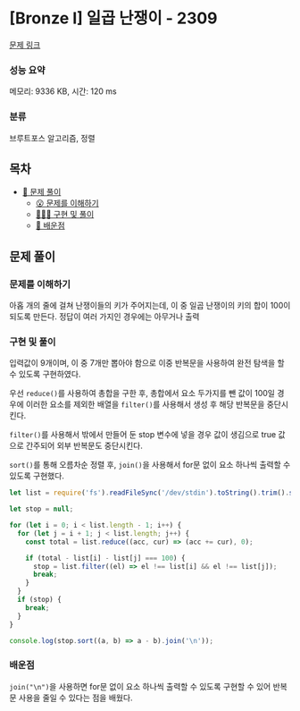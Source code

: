 # [Bronze I] 일곱 난쟁이 - 2309

[문제 링크](https://www.acmicpc.net/problem/2309)

### 성능 요약

메모리: 9336 KB, 시간: 120 ms

### 분류

브루트포스 알고리즘, 정렬

## 목차

- [🤔 문제 풀이](#문제-풀이)
  - [😮 문제를 이해하기](#문제를-이해하기)
  - [👨🏻‍💻 구현 및 풀이](#구현-및-풀이)
  - [🫢 배운점](#배운점)

## 문제 풀이

### 문제를 이해하기

아홉 개의 줄에 걸쳐 난쟁이들의 키가 주어지는데, 이 중 일곱 난쟁이의 키의 합이 100이 되도록 만든다. 정답이 여러 가지인 경우에는 아무거나 출력

### 구현 및 풀이

입력값이 9개이며, 이 중 7개만 뽑아야 함으로 이중 반복문을 사용하여 완전 탐색을 할 수 있도록 구현하였다.

우선 `reduce()`를 사용하여 총합을 구한 후, 총합에서 요소 두가지를 뺀 값이 100일 경우에 이러한 요소를 제외한 배열을 `filter()`를 사용해서 생성 후 해당 반복문을 중단시킨다.

`filter()`를 사용해서 밖에서 만들어 둔 stop 변수에 넣을 경우 값이 생김으로 true 값으로 간주되어 외부 반복문도 중단시킨다.

`sort()`를 통해 오름차순 정렬 후, `join()`을 사용해서 for문 없이 요소 하나씩 출력할 수 있도록 구현했다.

```javascript
let list = require('fs').readFileSync('/dev/stdin').toString().trim().split('\n').map(Number);

let stop = null;

for (let i = 0; i < list.length - 1; i++) {
  for (let j = i + 1; j < list.length; j++) {
    const total = list.reduce((acc, cur) => (acc += cur), 0);

    if (total - list[i] - list[j] === 100) {
      stop = list.filter((el) => el !== list[i] && el !== list[j]);
      break;
    }
  }
  if (stop) {
    break;
  }
}

console.log(stop.sort((a, b) => a - b).join('\n'));
```

### 배운점

`join("\n")`을 사용하면 for문 없이 요소 하나씩 출력할 수 있도록 구현할 수 있어 반복문 사용을 줄일 수 있다는 점을 배웠다.
